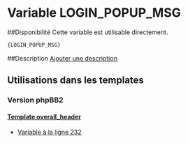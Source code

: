 # Variable LOGIN_POPUP_MSG

##Disponibilité
Cette variable est utilisable directement.

```html
{LOGIN_POPUP_MSG}
```

##Description
[Ajouter une description](https://fa-tvars.appspot.com/var/LOGIN_POPUP_MSG)

## Utilisations dans les templates

### Version phpBB2

#### [Template overall_header](subsilver/overall_header.md#readme)
* [Variable &agrave; la ligne 232](../subsilver/overall_header.tpl#L232)